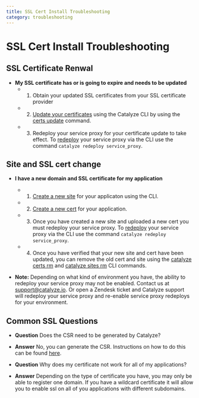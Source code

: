 ```yaml
---
title: SSL Cert Install Troubleshooting
category: troubleshooting
---
```


# SSL Cert Install Troubleshooting

## SSL Certificate Renwal
- **My SSL certificate has or is going to expire and needs to be updated**
	- 1.  Obtain your updated SSL certificates from your SSL certificate provider
	- 2. [Update your certificates](https://resources.catalyze.io/stratum/articles/guides/self-service-SSL/) using the Catalyze CLI by using the [certs update](https://resources.catalyze.io/paas/paas-cli-reference/certs/#certs-update) command.
	- 3. Redeploy your service proxy for your certificate update to take effect. To [redeploy](/paas/paas-cli-reference#redeploy) your service proxy via the CLI use the command `catalyze redeploy service_proxy`.

## Site and SSL cert change
- **I have a new domain and SSL certificate for my application**
	- 1. [Create a new site](https://resources.catalyze.io/paas/paas-cli-reference/#sites-create) for your applicaton using the CLI. 
	- 2. [Create a new cert](https://resources.catalyze.io/paas/paas-cli-reference/#certs-create) for your application. 
	- 3. Once you have created a new site and uploaded a new cert you must redeploy your service proxy. To [redeploy](/paas/paas-cli-reference#redeploy) your service proxy via the CLI use the command `catalyze redeploy service_proxy`.  
	- 4. Once you have verified that your new site and cert have been updated, you can remove the old cert and site using the [catalyze certs rm](https://resources.catalyze.io/paas/paas-cli-reference/#certs-rm) and [catalyze sites rm](https://resources.catalyze.io/paas/paas-cli-reference/#sites-rm) CLI commands.

- **Note:** Depending on what kind of environment you have, the ability to redeploy your service proxy may not be enabled. Contact us at [support@catalyze.io](mailto:support@catalyze.io). Or open a Zendesk ticket and Catalyze support will redeploy your service proxy and re-enable service proxy redeploys for your environment.

## Common SSL Questions

- **Question** Does the CSR need to be generated by Catalyze?
- **Answer** No, you can generate the CSR. Instructions on how to do this can be found [here](https://www.namecheap.com/support/knowledgebase/article.aspx/9446/0/apache-opensslmodsslnginx).

- **Question** Why does my certificate not work for all of my applications?
- **Answer** Depending on the type of certificate you have, you may only be able to register one domain.  If you have a wildcard certificate it will allow you to enable ssl on all of you applications with different subdomains.






